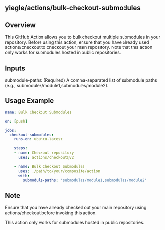 ## yiegle/actions/bulk-checkout-submodules

## Overview

This GitHub Action allows you to bulk checkout multiple submodules in your repository. Before using this action, ensure that you have already used actions/checkout to checkout your main repository. Note that this action only works for submodules hosted in public repositories.


## Inputs

submodule-paths: (Required) A comma-separated list of submodule paths (e.g., submodules/module1,submodules/module2).


## Usage Example

```yaml
name: Bulk Checkout Submodules

on: [push]

jobs:
  checkout-submodules:
    runs-on: ubuntu-latest

    steps:
    - name: Checkout repository
      uses: actions/checkout@v2

    - name: Bulk Checkout Submodules
      uses: ./path/to/your/composite/action
      with:
        submodule-paths: 'submodules/module1,submodules/module2'
```


## Note

Ensure that you have already checked out your main repository using actions/checkout before invoking this action.

This action only works for submodules hosted in public repositories.

